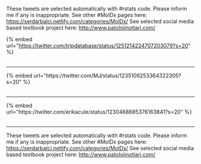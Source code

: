 

These tweets are selected automatically with #rstats code. Please inform me if any is inappropriate.
See other #MolDx pages here: https://serdarbalci.netlify.com/categories/MolDx/ 
See selected social media based textbook project here: http://www.patolojinotlari.com/

{% embed url="https://twitter.com/tripdatabase/status/1251214224707203079?s=20" %}<br>
<br>
<hr>
{% embed url="https://twitter.com/MJ/status/1235109253364322305?s=20" %}<br>
<br>
<hr>
{% embed url="https://twitter.com/erikacule/status/1230468685376163841?s=20" %}<br>
<br>
<hr>


These tweets are selected automatically with #rstats code. Please inform me if any is inappropriate.
See other #MolDx pages here: https://serdarbalci.netlify.com/categories/MolDx/ 
See selected social media based textbook project here: http://www.patolojinotlari.com/
